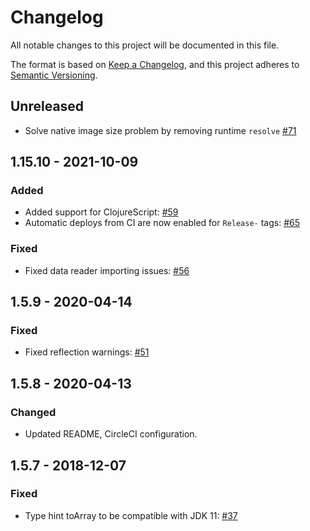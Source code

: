 # Changelog
All notable changes to this project will be documented in this file.

The format is based on [Keep a Changelog](https://keepachangelog.com/en/1.0.0/),
and this project adheres to [Semantic Versioning](https://semver.org/spec/v2.0.0.html).

## Unreleased

* Solve native image size problem by removing runtime `resolve` [#71](https://github.com/clj-commons/ordered/issues/71)

## 1.15.10 - 2021-10-09

### Added

* Added support for ClojureScript: [#59](https://github.com/clj-commons/ordered/pull/59)
* Automatic deploys from CI are now enabled for `Release-` tags: [#65](https://github.com/clj-commons/ordered/pull/65)

### Fixed

* Fixed data reader importing issues: [#56](https://github.com/clj-commons/ordered/pull/56)

## 1.5.9 - 2020-04-14

### Fixed

* Fixed reflection warnings: [#51](https://github.com/clj-commons/ordered/pull/51)

## 1.5.8 - 2020-04-13

### Changed

* Updated README, CircleCI configuration.

## 1.5.7 - 2018-12-07

### Fixed

* Type hint toArray to be compatible with JDK 11: [#37](https://github.com/clj-commons/ordered/pull/37)
